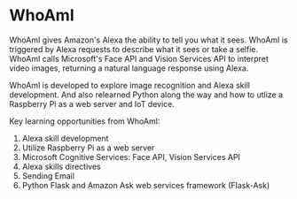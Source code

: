 # WhoAmI
WhoAmI gives Amazon's Alexa the ability to tell you what it sees. WhoAmI is triggered by Alexa requests to describe what it sees or take a selfie. WhoAmI calls Microsoft's Face API and Vision Services API to interpret video images, returning a natural language response using Alexa.

WhoAmI is developed to explore image recognition and Alexa skill development. And also relearned Python along the way and how to utlize a Raspberry Pi as a web server and IoT device.

Key learning opportunities from WhoAmI:
1.	Alexa skill development
2.	Utilize Raspberry Pi as a web server
3.	Microsoft Cognitive Services: Face API, Vision Services API
4.	Alexa skills directives
5.	Sending Email
6.	Python Flask and Amazon Ask web services framework (Flask-Ask)
